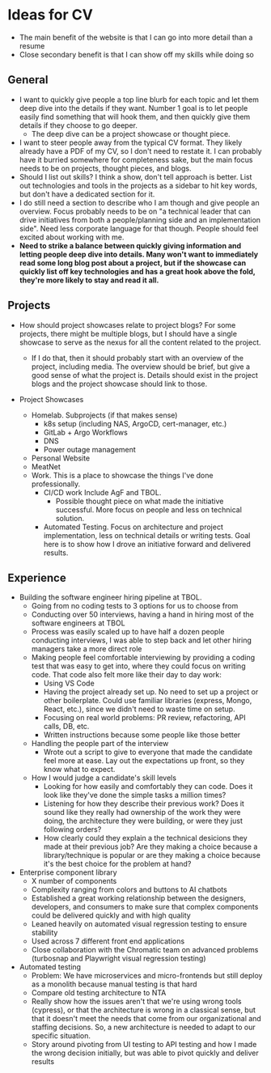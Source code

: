 # Ideas for CV

- The main benefit of the website is that I can go into more detail than a resume
- Close secondary benefit is that I can show off my skills while doing so

## General

- I want to quickly give people a top line blurb for each topic and let them deep dive into the details if they want. Number 1 goal is to let people easily find something that will hook them, and then quickly give them details if they choose to go deeper.
  - The deep dive can be a project showcase or thought piece.
- I want to steer people away from the typical CV format. They likely already have a PDF of my CV, so I don't need to restate it. I can probably have it burried somewhere for completeness sake, but the main focus needs to be on projects, thought pieces, and blogs.
- Should I list out skills? I think a show, don't tell approach is better. List out technologies and tools in the projects as a sidebar to hit key words, but don't have a dedicated section for it.
- I do still need a section to describe who I am though and give people an overview. Focus probably needs to be on "a technical leader that can drive initiatives from both a people/planning side and an implementation side". Need less corporate language for that though. People should feel excited about working with me.
- **Need to strike a balance between quickly giving information and letting people deep dive into details. Many won't want to immediately read some long blog post about a project, but if the showcase can quickly list off key technologies and has a great hook above the fold, they're more likely to stay and read it all.**

## Projects

- How should project showcases relate to project blogs? For some projects, there might be multiple blogs, but I should have a single showcase to serve as the nexus for all the content related to the project.

  - If I do that, then it should probably start with an overview of the project, including media. The overview should be brief, but give a good sense of what the project is. Details should exist in the project blogs and the project showcase should link to those.

- Project Showcases
  - Homelab. Subprojects (if that makes sense)
    - k8s setup (including NAS, ArgoCD, cert-manager, etc.)
    - GitLab + Argo Workflows
    - DNS
    - Power outage management
  - Personal Website
  - MeatNet
  - Work. This is a place to showcase the things I've done professionally.
    - CI/CD work Include AgF and TBOL.
      - Possible thought piece on what made the initiative successful. More focus on people and less on technical solution.
    - Automated Testing. Focus on architecture and project implementation, less on technical details or writing tests. Goal here is to show how I drove an initiative forward and delivered results.

## Experience

- Building the software engineer hiring pipeline at TBOL.
  - Going from no coding tests to 3 options for us to choose from
  - Conducting over 50 interviews, having a hand in hiring most of the software engineers at TBOL
  - Process was easily scaled up to have half a dozen people conducting interviews, I was able to step back and let other hiring managers take a more direct role
  - Making people feel comfortable interviewing by providing a coding test that was easy to get into, where they could focus on writing code. That code also felt more like their day to day work:
    - Using VS Code
    - Having the project already set up. No need to set up a project or other boilerplate. Could use familiar libraries (express, Mongo, React, etc.), since we didn't need to waste time on setup.
    - Focusing on real world problems: PR review, refactoring, API calls, DB, etc.
    - Written instructions because some people like those better
  - Handling the people part of the interview
    - Wrote out a script to give to everyone that made the candidate feel more at ease. Lay out the expectations up front, so they know what to expect.
  - How I would judge a candidate's skill levels
    - Looking for how easily and comfortably they can code. Does it look like they've done the simple tasks a million times?
    - Listening for how they describe their previous work? Does it sound like they really had ownership of the work they were doing, the architecture they were building, or were they just following orders?
    - How clearly could they explain a the technical desicions they made at their previous job? Are they making a choice because a library/technique is popular or are they making a choice because it's the best choice for the problem at hand?
- Enterprise component library
  - X number of components
  - Complexity ranging from colors and buttons to AI chatbots
  - Established a great working relationship between the designers, developers, and consumers to make sure that complex components could be delivered quickly and with high quality
  - Leaned heavily on automated visual regression testing to ensure stability
  - Used across 7 different front end applications
  - Close collaboration with the Chromatic team on advanced problems (turbosnap and Playwright visual regression testing)
- Automated testing
  - Problem: We have microservices and micro-frontends but still deploy as a monolith because manual testing is that hard
  - Compare old testing architecture to NTA
  - Really show how the issues aren't that we're using wrong tools (cypress), or that the architecture is wrong in a classical sense, but that it doesn't meet the needs that come from our organizational and staffing decisions. So, a new architecture is needed to adapt to our specific situation.
  - Story around pivoting from UI testing to API testing and how I made the wrong decision initially, but was able to pivot quickly and deliver results
